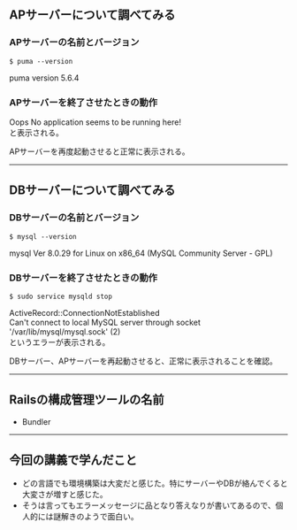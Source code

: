 ## APサーバーについて調べてみる
### APサーバーの名前とバージョン
```
$ puma --version
```
puma version 5.6.4

### APサーバーを終了させたときの動作
Oops No application seems to be running here!  
と表示される。

APサーバーを再度起動させると正常に表示される。

---

## DBサーバーについて調べてみる
### DBサーバーの名前とバージョン
```
$ mysql --version
```
mysql  Ver 8.0.29 for Linux on x86_64 (MySQL Community Server - GPL)

### DBサーバーを終了させたときの動作
```
$ sudo service mysqld stop
```
ActiveRecord::ConnectionNotEstablished  
Can't connect to local MySQL server through socket '/var/lib/mysql/mysql.sock' (2)  
というエラーが表示される。

DBサーバー、APサーバーを再起動させると、正常に表示されることを確認。

---

## Railsの構成管理ツールの名前
* Bundler

---

## 今回の講義で学んだこと
* どの言語でも環境構築は大変だと感じた。特にサーバーやDBが絡んでくると大変さが増すと感じた。
* そうは言ってもエラーメッセージに品となり答えなりが書いてあるので、個人的には謎解きのようで面白い。
